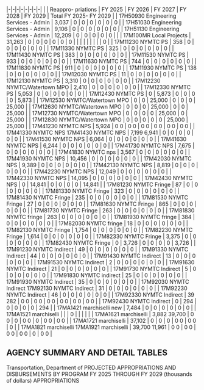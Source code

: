 |-|-|-|-|-|-|-|-|
| | Reappro-  priations | FY 2025 | FY 2026 | FY 2027 | FY 2028 | FY 2029 | Total FY 2025- FY 2029 |
| 17H50930 Engineering Services - Admin | 3,037 | 0 | 0 | 0 | 0 | 0 | 0 |
| 17H51030 Engineering Services - Admin | 9,106 | 0 | 0 | 0 | 0 | 0 | 0 |
| 17H51130 Engineering Services - Admin | 12,209 | 0 | 0 | 0 | 0 | 0 | |
| 17M100MR Local Projects | 31,263 | 0 | 0 | 0 | 0 | 0 | 0 |
| | | | | | | | 0 |
| 17M11230 NYMTC PS | 358 | 0 | 0 | 0 | 0 | 0 | 0 |
| 17M11330 NYMTC PS | 325 | 0 | 0 | 0 | 0 | 0 | 0 |
| 17M11430 NYMTC PS | 383 | 0 | 0 | 0 | 0 | 0 | 0 |
| 17M11530 NYMTC PS | 933 | 0 | 0 | 0 | 0 | 0 | 0 |
| 17M11630 NYMTC PS | 744 | 0 | 0 | 0 | 0 | 0 | 0 |
| 17M11830 NYMTC PS | 911 | 0 | 0 | 0 | 0 | 0 | 0 |
| 17M11930 NYMTC PS | 138 | 0 | 0 | 0 | 0 | 0 | 0 |
| 17M12030 NYMTC PS | 11 | 0 | 0 | 0 | 0 | 0 | 0 |
| 17M12130 NYMTC PS | 3,310 | 0 | 0 | 0 | 0 | 0 | 0 |
| 17M12230 NYMTC/Watertown MPO | 2,410 | 0 | 0 | 0 | 0 | 0 | 0 |
| 17M12330 NYMTC PS | 5,053 | 0 | 0 | 0 | 0 | 0 | 0 |
| 17M12430 NYMTC PS | 0 | 5,873 | 0 | 0 | 0 | 0 | 5,873 |
| 17M12530 NYMTC/Watertown MPO | 0 | 0 | 25,000 | 0 | 0 | 0 | 25,000 |
| 17M12630 NYMTC/Watertown MPO | 0 | 0 | 0 | 25,000 | 0 | 0 | 25,000 |
| 17M12730 NYMTC/Watertown MPO | 0 | 0 | 0 | 0 | 25,000 | 0 | 25,000 |
| 17M12830 NYMTC/Watertown MPO | 0 | 0 | 0 | 0 | 0 | 25,000 | 25,000 |
| 17M41230 NYMTC NPS | 5,924 | 0  0 | 0  0 | 0  0 | 0  0 | 0  0 | 0  0 |
| 17M41330 NYMTC NPS 17M41430 NYMTC NPS | 7,199  6,941 | 0 | 0 | 0 | 0 | 0 | 0 |
| 17M41530 NYMTC NPS | 6,064 | 0 | 0 | 0 | 0 | 0 | 0 |
| 17M41630 NYMTC NPS | 6,244 | 0 | 0 | 0 | 0 | 0 | 0 |
| 17M41730 NYMTC NPS | 7,675 | 0 | 0 | 0 | 0 | 0 | 0 |
| 17M41830 NYMTC nps | 3,567 | 0 | 0 | 0 | 0 | 0 | 0 |
| 17M41930 NYMTC NPS | 10,456 | 0 | 0 | 0 | 0 | 0 | 0 |
| 17M42030 NYMTC NPS | 9,389 | 0 | 0 | 0 | 0 | 0 | 0 |
| 17M42130 NYMTC NPS | 8,819 | 0 | 0 | 0 | 0 | 0 | 0 |
| 17M42230 NYMTC NPS | 12,049 | 0 | 0 | 0 | 0 | 0 | 0 |
| 17M42330 NYMTC NPS | 14,095 | 0 | 0 | 0 | 0 | 0 | 0 |
| 17M42430 NYMTC NPS | 0 | 14,841 | 0 | 0 | 0 | 0 | 14,841 |
| 17M81230 NYMTC Fringe | 87 | 0 | 0 | 0 | 0 | 0 | 0 |
| 17M81330 NYMTC Fringe | 323 | 0 | 0 | 0 | 0 | 0 | 0 |
| 17M81430 NYMTC Fringe | 235 | 0 | 0 | 0 | 0 | 0 | 0 |
| 17M81530 NYMTC Fringe | 27 | 0 | 0 | 0 | 0 | 0 | 0 |
| 17M81630 NYMTC Fringe | 865 | 0 | 0 | 0 | 0 | 0 | 0 |
| 17M81730 NYMTC Fringe | 263 | 0 | 0 | 0 | 0 | 0 | 0 |
| 17M81830 NYMTC fringe | 263 | 0 | 0 | 0 | 0 | 0 | 0 |
| 17M81930 NYMTC fringe | 384 | 0 | 0 | 0 | 0 | 0 | 0 |
| 17M82030 NYMTC fringe | 18 | 0 | 0 | 0 | 0 | 0 | 0 |
| 17M82130 NYMTC Fringe | 1,754 | 0 | 0 | 0 | 0 | 0 | 0 |
| 17M82230 NYMTC Fringe | 1,614 | 0 | 0 | 0 | 0 | 0 | 0 |
| 17M82330 NYMTC Fringe | 3,375 | 0 | 0 | 0 | 0 | 0 | 0 |
| 17M82430 NYMTC Fringe | 0 | 3,726 | 0 | 0 | 0 | 0 | 3,726 |
| 17M91230 NYMTC Indirect | 49 | 0 | 0 | 0 | 0 | 0 | 0 |
| 17M91330 NYMTC Indirect | 44 | 0 | 0 | 0 | 0 | 0 | 0 |
| 17M91430 NYMTC Indirect | 13 | 0 | 0 | 0 | 0 | 0 | 0 |
| 17M91530 NYMTC Indirect | 2 | 0 | 0 | 0 | 0 | 0 | 0 |
| 17M91630 NYMTC Indirect | 21 | 0 | 0 | 0 | 0 | 0 | 0 |
| 17M91730 NYMTC Indirect | 5 | 0 | 0 | 0 | 0 | 0 | 0 |
| 17M91830 NYMTC indirect | 25 | 0 | 0 | 0 | 0 | 0 | 0 |
| 17M91930 NYMTC Indirect | 35 | 0 | 0 | 0 | 0 | 0 | 0 |
| 17M92030 NYMTC Indirect 17M92130 NYMTC Indirect | 31 | 0 | 0 | 0 | 0 | 0 | 0 |
| 17M92230 NYMTC Indirect | 46 | 0 | 0 | 0 | 0 | 0 | 0 |
| 17M92330 NYMTC Indirect | 39  282 | 0  0 | 0  0 | 0  0 | 0  0 | 0  0 | 0  0 |
| 17M92430 NYMTC Indirect | 0 | 294 | 0 | 0 | 0 | 0 | 294 |
| 17MA1421 marchiselli new | 7,484 | 0 | 0 | 0 | 0 | 0 | 0 |
| 17MA1521 marchiselli | | | 0 | | | | |
| 17MA1621 marchiselli | 3,882  39,700 | 0  0 | 0 | 0  0 | 0 | 0  0 | 0  0 |
| 17MA1721 marchiselli | 37,102 | 0 | 0 | 0 | 0  0 | 0  0 | 0 |
| 17MA1821 marchiselli 17MA1921 marchiselli | 39,700  11,961 | 0  0 | 0  0 | 0  0 | 0  0 | 0 | 0  0 |

## **AGENCY SUMMARY AND DETAIL TABLES**

Transportation, Department of PROJECTED APPROPRIATIONS AND DISBURSEMENTS BY PROGRAM FY 2025 THROUGH FY 2029 (thousands of dollars) APPROPRIATIONS